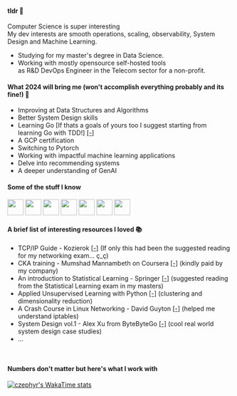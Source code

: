<!--
**czephyr/czephyr** is a ✨ _special_ ✨ repository because its `README.md` (this file) appears on your GitHub profile.

Here are some ideas to get you started:

- 🔭 I’m currently working on ...
- 🌱 I’m currently learning ...
- 👯 I’m looking to collaborate on ...
- 🤔 I’m looking for help with ...
- 💬 Ask me about ...
- 📫 How to reach me: ...
- 😄 Pronouns: ...
- ⚡ Fun fact: ...
-->

#### tldr 📖
Computer Science is super interesting  </br>
My dev interests are smooth operations, scaling, observability, System Design and Machine Learning.

* Studying for my master's degree in Data Science.
* Working with mostly opensource self-hosted tools </br> as R&D DevOps Engineer in the Telecom sector for a non-profit.

#### What 2024 will bring me (won't accomplish everything probably and its fine!) 🌱

* Improving at Data Structures and Algorithms
* Better System Design skills
* Learning Go [If thats a goals of yours too I suggest starting from learning Go with TDD!] [[-]](https://quii.gitbook.io/learn-go-with-tests)
* A GCP certification
* Switching to Pytorch
* Working with impactful machine learning applications
* Delve into recommending systems
* A deeper understanding of GenAI

#### Some of the stuff I know
<p align="left">
<img src="https://cdn.jsdelivr.net/gh/devicons/devicon/icons/linux/linux-original.svg" width=36 height=36 />        
<img src="https://cdn.jsdelivr.net/gh/devicons/devicon/icons/python/python-original.svg" width=36 height=36 />
<img src="https://cdn.jsdelivr.net/gh/devicons/devicon/icons/kubernetes/kubernetes-plain.svg" width=36 height=36 />
<img src="https://cdn.jsdelivr.net/gh/devicons/devicon/icons/docker/docker-original.svg" width=36 height=36 />
<img src="https://cdn.jsdelivr.net/gh/devicons/devicon/icons/ansible/ansible-original.svg" width=36 height=36 />
<img src="https://cdn.jsdelivr.net/gh/devicons/devicon/icons/django/django-plain.svg" width=36 height=36 />
<img src="https://cdn.jsdelivr.net/gh/devicons/devicon/icons/tensorflow/tensorflow-original.svg" width=36 height=36 />                    
</p>

#### A brief list of interesting resources I loved 📚

* TCP/IP Guide - Kozierok [[-]](http://www.tcpipguide.com/buybook.htm) (If only this had been the suggested reading for my networking exam... ç_ç)
* CKA training - Mumshad Mannambeth on Coursera [[-]](https://www.udemy.com/course/certified-kubernetes-administrator-with-practice-tests/) (kindly paid by my company)
* An introduction to Statistical Learning - Springer [[-]](https://www.statlearning.com/) (suggested reading from the Statistical Learning exam in my masters)
* Applied Unsupervised Learning with Python [[-]](https://www.packtpub.com/en-it/product/applied-unsupervised-learning-with-python-9781789952292?=type=ebook) (clustering and dimensionality reduction)
* A Crash Course in Linux Networking - David Guyton [[-]](https://datahacker.blog/index.php?preview=1&option=com_dropfiles&format=&task=frontfile.download&catid=67&id=32&Itemid=1000000000000) (helped me understand iptables)
* System Design vol.1 - Alex Xu from ByteByteGo [[-]](https://www.goodreads.com/en/book/show/54109255) (cool real world system design case studies)
* ...

</br>

#### Numbers don't matter but here's what I work with
[![czephyr's WakaTime stats](https://github-readme-stats.vercel.app/api/wakatime?username=czephyr&layout=compact)](https://github.com/anuraghazra/github-readme-stats)
